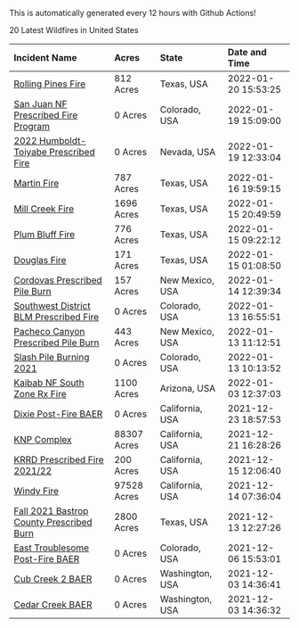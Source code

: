 This is automatically generated every 12 hours with Github Actions!

20 Latest Wildfires in United States

 | Incident Name | Acres | State | Date and Time |
|:---|:---|:---|:---|
| [Rolling Pines Fire](https://inciweb.nwcg.gov/incident/7927/) | 812 Acres | Texas, USA | 2022-01-20 15:53:25 |
| [San Juan NF Prescribed Fire Program](https://inciweb.nwcg.gov/incident/6288/) | 0 Acres | Colorado, USA | 2022-01-19 15:09:00 |
| [2022 Humboldt-Toiyabe Prescribed Fire](https://inciweb.nwcg.gov/incident/7310/) | 0 Acres | Nevada, USA | 2022-01-19 12:33:04 |
| [Martin Fire](https://inciweb.nwcg.gov/incident/7926/) | 787 Acres | Texas, USA | 2022-01-16 19:59:15 |
| [Mill Creek Fire](https://inciweb.nwcg.gov/incident/7925/) | 1696 Acres | Texas, USA | 2022-01-15 20:49:59 |
| [Plum Bluff Fire](https://inciweb.nwcg.gov/incident/7924/) | 776 Acres | Texas, USA | 2022-01-15 09:22:12 |
| [Douglas Fire](https://inciweb.nwcg.gov/incident/7923/) | 171 Acres | Texas, USA | 2022-01-15 01:08:50 |
| [Cordovas Prescribed Pile Burn](https://inciweb.nwcg.gov/incident/7918/) | 157 Acres | New Mexico, USA | 2022-01-14 12:39:34 |
| [Southwest District BLM Prescribed Fire ](https://inciweb.nwcg.gov/incident/7852/) | 0 Acres | Colorado, USA | 2022-01-13 16:55:51 |
| [Pacheco Canyon Prescribed Pile Burn](https://inciweb.nwcg.gov/incident/7921/) | 443 Acres | New Mexico, USA | 2022-01-13 11:12:51 |
| [Slash Pile Burning 2021](https://inciweb.nwcg.gov/incident/4648/) | 0 Acres | Colorado, USA | 2022-01-13 10:13:52 |
| [Kaibab NF South Zone Rx Fire](https://inciweb.nwcg.gov/incident/5922/) | 1100 Acres | Arizona, USA | 2022-01-03 12:37:03 |
| [Dixie Post-Fire BAER](https://inciweb.nwcg.gov/incident/7811/) | 0 Acres | California, USA | 2021-12-23 18:57:53 |
| [KNP Complex ](https://inciweb.nwcg.gov/incident/7838/) | 88307 Acres | California, USA | 2021-12-21 16:28:26 |
| [KRRD Prescribed Fire 2021/22](https://inciweb.nwcg.gov/incident/7891/) | 200 Acres | California, USA | 2021-12-15 12:06:40 |
| [Windy Fire](https://inciweb.nwcg.gov/incident/7841/) | 97528 Acres | California, USA | 2021-12-14 07:36:04 |
| [Fall 2021 Bastrop County Prescribed Burn](https://inciweb.nwcg.gov/incident/7867/) | 2800 Acres | Texas, USA | 2021-12-13 12:27:26 |
| [East Troublesome Post-Fire BAER](https://inciweb.nwcg.gov/incident/7267/) | 0 Acres | Colorado, USA | 2021-12-06 15:53:01 |
| [Cub Creek 2 BAER](https://inciweb.nwcg.gov/incident/7830/) | 0 Acres | Washington, USA | 2021-12-03 14:36:41 |
| [Cedar Creek BAER](https://inciweb.nwcg.gov/incident/7832/) | 0 Acres | Washington, USA | 2021-12-03 14:36:32 |

